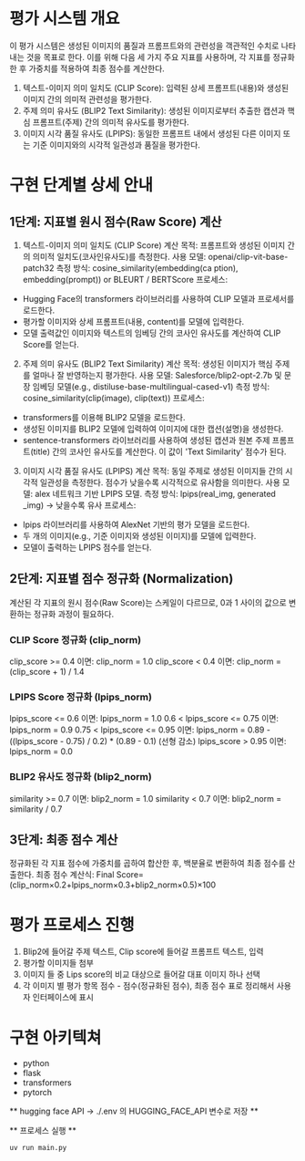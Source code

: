 # 평가 시스템 개요
이 평가 시스템은 생성된 이미지의 품질과 프롬프트와의 관련성을 객관적인 수치로 나타내는 것을 목표로 한다. 이를 위해 다음 세 가지 주요 지표를 사용하며, 각 지표를 정규화한 후 가중치를 적용하여 최종 점수를 계산한다. 

1. 텍스트-이미지 의미 일치도 (CLIP Score): 입력된 상세 프롬프트(내용)와 생성된 이미지 간의 의미적 관련성을 평가한다. 
2. 주제 의미 유사도 (BLIP2 Text Similarity): 생성된 이미지로부터 추출한 캡션과 핵심 프롬프트(주제) 간의 의미적 유사도를 평가한다. 
3. 이미지 시각 품질 유사도 (LPIPS): 동일한 프롬프트 내에서 생성된 다른 이미지 또는 기준 이미지와의 시각적 일관성과 품질을 평가한다. 

# 구현 단계별 상세 안내
## 1단계: 지표별 원시 점수(Raw Score) 계산
1. 텍스트-이미지 의미 일치도 (CLIP Score) 계산
목적: 프롬프트와 생성된 이미지 간의 의미적 일치도(코사인유사도)를 측정한다.
사용 모델: openai/clip-vit-base-patch32
측정 방식: cosine_similarity(embedding(ca ption), embedding(prompt)) or BLEURT / BERTScore
프로세스:
- Hugging Face의 transformers 라이브러리를 사용하여 CLIP 모델과 프로세서를 로드한다.
- 평가할 이미지와 상세 프롬프트(내용, content)를 모델에 입력한다.
- 모델 출력값인 이미지와 텍스트의 임베딩 간의 코사인 유사도를 계산하여 CLIP Score를 얻는다. 

2. 주제 의미 유사도 (BLIP2 Text Similarity) 계산
목적: 생성된 이미지가 핵심 주제를 얼마나 잘 반영하는지 평가한다.
사용 모델: Salesforce/blip2-opt-2.7b  및 문장 임베딩 모델(e.g., distiluse-base-multilingual-cased-v1)
측정 방식: cosine_similarity(clip(image), clip(text))
프로세스:
- transformers를 이용해 BLIP2 모델을 로드한다.
- 생성된 이미지를 BLIP2 모델에 입력하여 이미지에 대한 캡션(설명)을 생성한다. 
- sentence-transformers 라이브러리를 사용하여 생성된 캡션과 원본 주제 프롬프트(title) 간의 코사인 유사도를 계산한다.  이 값이 'Text Similarity' 점수가 된다.

3. 이미지 시각 품질 유사도 (LPIPS) 계산
목적: 동일 주제로 생성된 이미지들 간의 시각적 일관성을 측정한다. 점수가 낮을수록 시각적으로 유사함을 의미한다. 
사용 모델: alex 네트워크 기반 LPIPS 모델. 
측정 방식: lpips(real_img, generated _img) → 낮을수록 유사
프로세스:
- lpips 라이브러리를 사용하여 AlexNet 기반의 평가 모델을 로드한다.
- 두 개의 이미지(e.g., 기준 이미지와 생성된 이미지)를 모델에 입력한다.
- 모델이 출력하는 LPIPS 점수를 얻는다.

## 2단계: 지표별 점수 정규화 (Normalization)
계산된 각 지표의 원시 점수(Raw Score)는 스케일이 다르므로, 0과 1 사이의 값으로 변환하는 정규화 과정이 필요하다. 

### CLIP Score 정규화 (clip_norm) 
clip_score >= 0.4 이면: clip_norm = 1.0
clip_score < 0.4 이면: clip_norm = (clip_score + 1) / 1.4

### LPIPS Score 정규화 (lpips_norm) 
lpips_score <= 0.6 이면: lpips_norm = 1.0
0.6 < lpips_score <= 0.75 이면: lpips_norm = 0.9
0.75 < lpips_score <= 0.95 이면: lpips_norm = 0.89 - ((lpips_score - 0.75) / 0.2) * (0.89 - 0.1) (선형 감소)
lpips_score > 0.95 이면: lpips_norm = 0.0

### BLIP2 유사도 정규화 (blip2_norm) 
similarity >= 0.7 이면: blip2_norm = 1.0
similarity < 0.7 이면: blip2_norm = similarity / 0.7

## 3단계: 최종 점수 계산
정규화된 각 지표 점수에 가중치를 곱하여 합산한 후, 백분율로 변환하여 최종 점수를 산출한다.
최종 점수 계산식:
Final Score=(clip_norm×0.2+lpips_norm×0.3+blip2_norm×0.5)×100

# 평가 프로세스 진행
1. Blip2에 들어갈 주제 텍스트, Clip score에 들어갈 프롬프트 텍스트, 입력
2. 평가할 이미지들 첨부
3. 이미지 들 중 Lips score의 비교 대상으로 들어갈 대표 이미지 하나 선택 
4. 각 이미지 별 평가 항목 점수 - 점수(정규화된 점수), 최종 점수 표로 정리해서 사용자 인터페이스에 표시

# 구현 아키텍쳐
- python
- flask
- transformers 
- pytorch

** hugging face API -> ./.env 의 HUGGING_FACE_API 변수로 저장 **  

** 프로세스 실행 ** 
``` bash 
uv run main.py
```